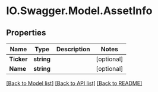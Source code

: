 # IO.Swagger.Model.AssetInfo
## Properties

Name | Type | Description | Notes
------------ | ------------- | ------------- | -------------
**Ticker** | **string** |  | [optional] 
**Name** | **string** |  | [optional] 

[[Back to Model list]](../README.md#documentation-for-models) [[Back to API list]](../README.md#documentation-for-api-endpoints) [[Back to README]](../README.md)

